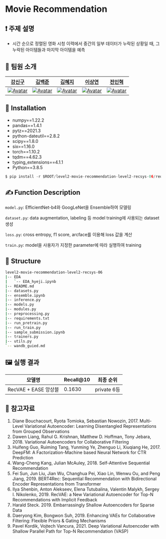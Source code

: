 # Movie Recommendation

## ❗ 주제 설명

- 시간 순으로 정렬된 영화 시청 이력에서 중간의 일부 데이터가 누락된 상황일 때, 그 누락된 아이템들과 마지막 아이템을 예측



## 👋 팀원 소개

|[강신구](https://github.com/Kang-singu)|[김백준](https://github.com/middle-100)|[김혜지](https://github.com/h-y-e-j-i)|[이상연](https://github.com/qwedsazxc456)|[전인혁](https://github.com/inhyeokJeon)|
| :-------------------------------------------------------------------------------------------------------: | :-------------------------------------------------------------------------------------------------------------------------------------------------------: | :-----------------------------------------------------------------------------------------------------: | :---------------------------------------------------------------------------------------------------------------------------------------------------: | :----------------------------------------------------------------------------------------------------------------------------------------------------: |
|  [![Avatar](https://user-images.githubusercontent.com/58590260/163955612-1e3c1752-9c68-4cb1-af8f-c99b99625750.jpg)](https://github.com/Kang-singu) |  [![Avatar](https://user-images.githubusercontent.com/58590260/163910764-69f88ef5-5d66-4cec-ab17-a53b12463c7d.jpg)](https://github.com/middle-100) | [![Avatar](https://user-images.githubusercontent.com/58590260/163910721-c067c68a-9612-4e70-a464-a4bb84eea97e.jpg)](https://github.com/h-y-e-j-i) | [![Avatar](https://user-images.githubusercontent.com/58590260/163955925-f5609908-6984-412f-8df6-ae490517ddf4.jpg)](https://github.com/qwedsazxc456) | [![Avatar](https://user-images.githubusercontent.com/58590260/163956020-891ce159-3233-469d-a83c-4c0926ec438a.jpg)](https://github.com/inhyeokJeon) |



## 🔨 Installation

- numpy==1.22.2
- pandas==1.4.1
- pytz==2021.3
- python-dateutil==2.8.2
- scipy==1.8.0
- six==1.16.0
- torch==1.10.2
- tqdm==4.62.3
- typing_extensions==4.1.1
- Python==3.8.5

```python
$ pip install -r $ROOT/level2-movie-recommendation-level2-recsys-06/requirements.txt
```


## ✍ Function Description

`model.py`: EfficientNet-b4와  GoogLeNet을 Ensemble하여 모델링

`dataset.py`: data augmentation, labeling 등 model training에 사용되는 dataset 생성

`loss.py`: cross entropy, f1 score, arcface를 이용해 loss 값을 계산

`train.py`: model을 사용자가 지정한 parameter에 따라 실행하여 training


## 🏢 Structure

```bash
level2-movie-recommendation-level2-recsys-06
|-- EDA
|   `-- EDA_hyeji.ipynb
|-- README.md
|-- datasets.py
|-- ensemble.ipynb
|-- inference.py
|-- models.py
|-- modules.py
|-- preprocessing.py
|-- requirements.txt
|-- run_pretrain.py
|-- run_train.py
|-- sample_submission.ipynb
|-- trainers.py
|-- utils.py
`-- wandb_guied.md
```

## 🖼️ 실행 결과

| 모델명 | Recall@10 | 최종 순위 |
| --- | --- | --- |
| RecVAE + EASE 앙상블 | 0.1630 | private 6등 |


## 📜 참고자료
1. Diane Bouchacourt, Ryota Tomioka, Sebastian Nowozin, 2017. Multi-Level Variational Autoencoder: Learning Disentangled Representations from Grouped Observations
2. Dawen Liang, Rahul G. Krishnan, Matthew D. Hoffman, Tony Jebara, 2018. Variational Autoencoders for Collaborative Filtering
3. Huifeng Guo, Ruiming Tang, Yunming Ye, Zhenguo Li, Xiuqiang He, 2017. DeepFM: A Factorization-Machine based Neural Network for CTR Prediction
4. Wang-Cheng Kang, Julian McAuley, 2018. Self-Attentive Sequential Recommendation
5. Fei Sun, Jun Liu, Jian Wu, Changhua Pei, Xiao Lin, Wenwu Ou, and Peng Jiang, 2019. BERT4Rec: Sequential Recommendation with Bidirectional Encoder Representations from Transformer
6. Ilya Shenbin, Anton Alekseev, Elena Tutubalina, Valentin Malykh, Sergey I. Nikolenko, 2019. RecVAE: a New Variational Autoencoder for Top-N Recommendations with Implicit Feedback
7. Harald Steck. 2019. Embarrassingly Shallow Autoencoders for Sparse Data
8. Daeryong Kim, Bongwon Suh, 2019. Enhancing VAEs for Collaborative Filtering: Flexible Priors & Gating Mechanisms
9. Pavel Kordik, Vojtech Vancura, 2021. Deep Variational Autoencoder with Shallow Parallel Path for Top-N Recommendation (VASP)
